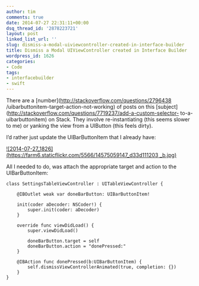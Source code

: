 ```yaml
---
author: tim
comments: true
date: 2014-07-27 22:31:11+00:00
dsq_thread_id: '2878223721'
layout: post
linked_list_url: ''
slug: dismiss-a-modal-uiviewcontroller-created-in-interface-builder
title: Dismiss a Modal UIViewController created in Interface Builder
wordpress_id: 1626
categories:
- Code
tags:
- interfacebuilder
- swift
---
```


There are a [number](http://stackoverflow.com/questions/2796438
/uibarbuttonitem-target-action-not-working) of posts on this
[subject](http://stackoverflow.com/questions/7719237/add-a-custom-selector-
to-a-uibarbuttonitem) on Stack. They involve re-instantiating (this seems
slower to me) or yanking the view from a UIButton (this feels dirty).

I’d rather just update the UIBarButtonItem that I already have:



[![2014-07-27_1826](https://farm6.staticflickr.com/5566/14575059147_d33d111203
_b.jpg)](https://www.flickr.com/photos/timothybroder/14575059147 "View
'2014-07-27_1826' on Flickr.com" )

All I needed to do, was attach the appropriate target and action to the
UIBarButtonItem:

    
    
    class SettingsTableViewController : UITableViewController {
        
        @IBOutlet weak var doneBarButton: UIBarButtonItem!
        
        init(coder aDecoder: NSCoder!) {
            super.init(coder: aDecoder)
        }
        
        override func viewDidLoad() {
            super.viewDidLoad()
            
            doneBarButton.target = self
            doneBarButton.action = "donePressed:"
        }
        
        @IBAction func donePressed(b:UIBarButtonItem) {
            self.dismissViewControllerAnimated(true, completion: {})
        }
    }
    

